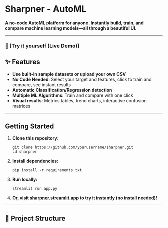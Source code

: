 # Sharpner - AutoML

**A no-code AutoML platform for anyone. Instantly build, train, and compare machine learning models—all through a beautiful UI.**

---

### 🚀 [Try it yourself (Live Demo)]



## ✨ Features

- **Use built-in sample datasets or upload your own CSV**
- **No Code Needed**: Select your target and features, click to train and compare, see instant results
- **Automatic Classification/Regression detection**
- **Multiple ML Algorithms**: Train and compare with one click
- **Visual results**: Metrics tables, trend charts, interactive confusion matrices

---

## Getting Started

1. **Clone this repository:**
    ```
    git clone https://github.com/yourusername/sharpner.git
    cd sharpner
    ```

2. **Install dependencies:**
    ```
    pip install -r requirements.txt
    ```

3. **Run locally:**
    ```
    streamlit run app.py
    ```

4. **Or, visit [sharpner.streamlit.app](https://sharpner.streamlit.app) to try it instantly (no install needed)!**

---

## 📁 Project Structure





